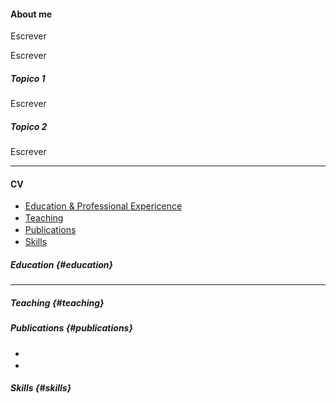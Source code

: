 #### **About me**

<style>
  li:not(:last-child) {
    margin-bottom: 2px;
  }
</style>


Escrever

Escrever

##### Topico 1

Escrever 

##### Topico 2

Escrever

<hr/> 

#### **CV**

* [Education & Professional Expericence](#education)
* [Teaching](#teaching)
* [Publications](#publications)
* [Skills](#skills)

##### Education {#education}



<hr/>

##### Teaching {#teaching}


##### Publications {#publications}

-

-

##### Skills {#skills}
